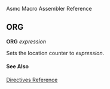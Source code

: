 Asmc Macro Assembler Reference

## ORG

**ORG** _expression_

Sets the location counter to _expression_.

#### See Also

[Directives Reference](readme.md)
